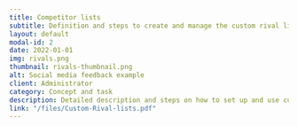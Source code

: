 ```yaml
---
title: Competitor lists
subtitle: Definition and steps to create and manage the custom rival list feature.
layout: default
modal-id: 2
date: 2022-01-01
img: rivals.png
thumbnail: rivals-thumbnail.png
alt: Social media feedback example
client: Administrator
category: Concept and task
description: Detailed description and steps on how to set up and use custom rival lists when Social Media add-on is configured.
link: "/files/Custom-Rival-lists.pdf"
---
```

